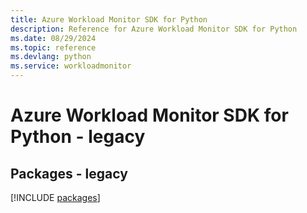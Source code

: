 ```yaml
---
title: Azure Workload Monitor SDK for Python
description: Reference for Azure Workload Monitor SDK for Python
ms.date: 08/29/2024
ms.topic: reference
ms.devlang: python
ms.service: workloadmonitor
---
```

# Azure Workload Monitor SDK for Python - legacy
## Packages - legacy
[!INCLUDE [packages](workload-monitor-index.md)]